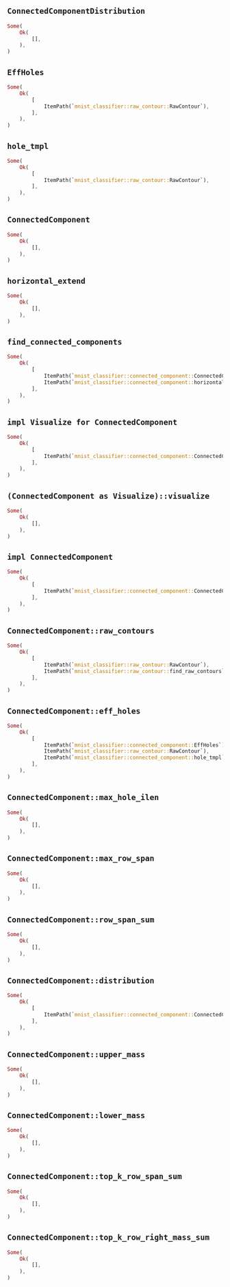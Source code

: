 ## `ConnectedComponentDistribution`

```rust
Some(
    Ok(
        [],
    ),
)
```

## `EffHoles`

```rust
Some(
    Ok(
        [
            ItemPath(`mnist_classifier::raw_contour::RawContour`),
        ],
    ),
)
```

## `hole_tmpl`

```rust
Some(
    Ok(
        [
            ItemPath(`mnist_classifier::raw_contour::RawContour`),
        ],
    ),
)
```

## `ConnectedComponent`

```rust
Some(
    Ok(
        [],
    ),
)
```

## `horizontal_extend`

```rust
Some(
    Ok(
        [],
    ),
)
```

## `find_connected_components`

```rust
Some(
    Ok(
        [
            ItemPath(`mnist_classifier::connected_component::ConnectedComponent`),
            ItemPath(`mnist_classifier::connected_component::horizontal_extend`),
        ],
    ),
)
```

## `impl Visualize for ConnectedComponent`

```rust
Some(
    Ok(
        [
            ItemPath(`mnist_classifier::connected_component::ConnectedComponent`),
        ],
    ),
)
```

## `(ConnectedComponent as Visualize)::visualize`

```rust
Some(
    Ok(
        [],
    ),
)
```

## `impl ConnectedComponent`

```rust
Some(
    Ok(
        [
            ItemPath(`mnist_classifier::connected_component::ConnectedComponent`),
        ],
    ),
)
```

## `ConnectedComponent::raw_contours`

```rust
Some(
    Ok(
        [
            ItemPath(`mnist_classifier::raw_contour::RawContour`),
            ItemPath(`mnist_classifier::raw_contour::find_raw_contours`),
        ],
    ),
)
```

## `ConnectedComponent::eff_holes`

```rust
Some(
    Ok(
        [
            ItemPath(`mnist_classifier::connected_component::EffHoles`),
            ItemPath(`mnist_classifier::raw_contour::RawContour`),
            ItemPath(`mnist_classifier::connected_component::hole_tmpl`),
        ],
    ),
)
```

## `ConnectedComponent::max_hole_ilen`

```rust
Some(
    Ok(
        [],
    ),
)
```

## `ConnectedComponent::max_row_span`

```rust
Some(
    Ok(
        [],
    ),
)
```

## `ConnectedComponent::row_span_sum`

```rust
Some(
    Ok(
        [],
    ),
)
```

## `ConnectedComponent::distribution`

```rust
Some(
    Ok(
        [
            ItemPath(`mnist_classifier::connected_component::ConnectedComponentDistribution`),
        ],
    ),
)
```

## `ConnectedComponent::upper_mass`

```rust
Some(
    Ok(
        [],
    ),
)
```

## `ConnectedComponent::lower_mass`

```rust
Some(
    Ok(
        [],
    ),
)
```

## `ConnectedComponent::top_k_row_span_sum`

```rust
Some(
    Ok(
        [],
    ),
)
```

## `ConnectedComponent::top_k_row_right_mass_sum`

```rust
Some(
    Ok(
        [],
    ),
)
```
